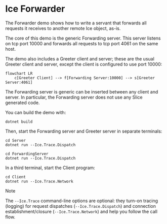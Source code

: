 # Ice Forwarder

The Forwarder demo shows how to write a servant that forwards all requests it receives to another remote Ice object,
as-is.

The core of this demo is the generic Forwarding server. This server listens on tcp port 10000 and forwards all
requests to tcp port 4061 on the same host.

The demo also includes a Greeter client and server; these are the usual Greeter client and server, except the client
is configured to use port 10000:

```mermaid
flowchart LR
    c[Greeter Client] --> f[Forwarding Server:10000] --> s[Greeter Server:4061]
```

The Forwarding server is generic can be inserted between any client and server. In particular, the Forwarding server
does not use any Slice generated code.

You can build the demo with:

``` shell
dotnet build
```

Then, start the Forwarding server and Greeter server in separate terminals:

```shell
cd Server
dotnet run --Ice.Trace.Dispatch
```

```shell
cd ForwardingServer
dotnet run --Ice.Trace.Dispatch
```

In a third terminal, start the Client program:

```shell
cd Client
dotnet run --Ice.Trace.Network
```

> [!NOTE]
> The `--Ice.Trace` command-line options are optional: they turn-on tracing (logging) for request dispatches
> (`--Ice.Trace.Dispatch`) and connection establishment/closure (`--Ice.Trace.Network`) and help you follow the call
> flow.
